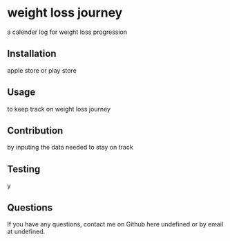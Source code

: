 # weight loss journey

a calender log for weight loss progression

## Installation

apple store or play store

## Usage

to keep track on weight loss journey

## Contribution

by inputing the data needed to stay on track

## Testing

y

## Questions

If you have any questions, contact me on Github here undefined or by email at undefined.

